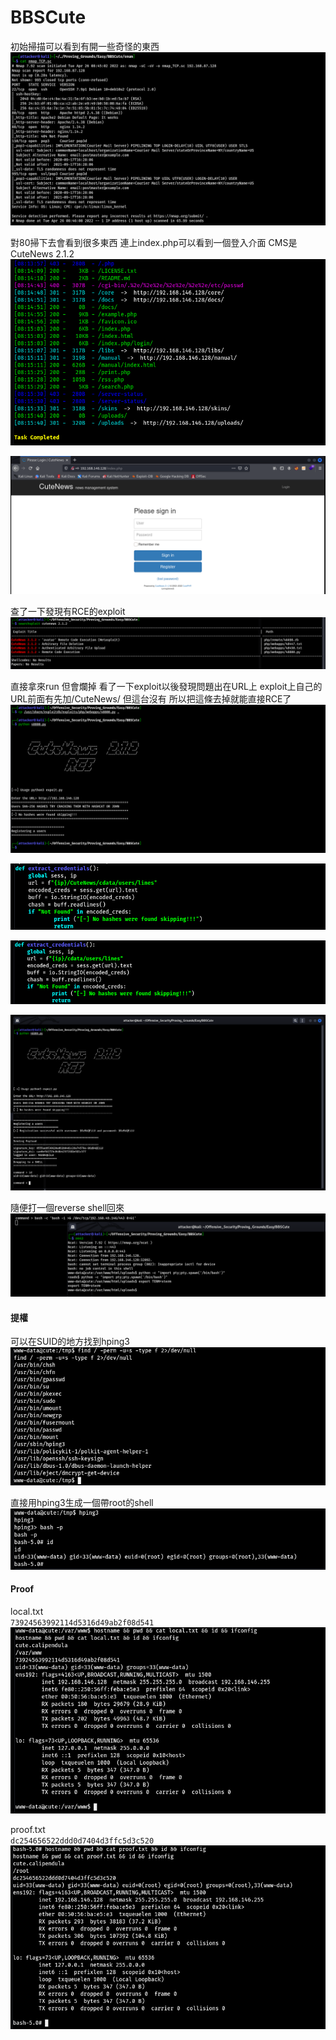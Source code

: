 # BBSCute  
  
初始掃描可以看到有開一些奇怪的東西  
![](images/EdhZkZm.png)  
  
對80掃下去會看到很多東西 連上index.php可以看到一個登入介面 CMS是CuteNews 2.1.2  
![](images/imPc8tj.png)  
  
![](images/r9Lvqbk.png)  
  
查了一下發現有RCE的exploit  
![](images/Xq3ATMn.png)  
  
直接拿來run 但會爛掉 看了一下exploit以後發現問題出在URL上 exploit上自己的URL前面有先加/CuteNews/ 但這台沒有 所以把這條去掉就能直接RCE了  
![](images/yX4C7LU.png)  
  
![](images/lmR4t2Q.png)  
  
![](images/eJK3C37.png)  
  
![](images/oyXhDd7.png)  
  
隨便打一個reverse shell回來  
![](images/dlNVPKO.png)  
  
#### 提權  
  
可以在SUID的地方找到hping3  
![](images/2vLdAPB.png)  
  
直接用hping3生成一個帶root的shell  
![](images/kvHoaaw.png)  
  
#### Proof  
  
local.txt  
`73924563992114d5316d49ab2f08d541`  
![](images/4yOqE5q.png)  
  
proof.txt  
`dc254656522ddd0d7404d3ffc5d3c520`  
![](images/ZXffIKF.png)  
